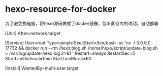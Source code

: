 # hexo-resource-for-docker

为了避免换电脑，将hexo源码做成了docker镜像，监听此仓库的改动，自动部署



[Unit]
After=network.target

[Service]
User=root
Type=simple
ExecStart=/bin/bash -xc 'nc -l 0.0.0.0 17732 && docker run --rm <github name>/hexo:blog sh /home/hexo/script/update-blog.sh > /var/log/update-hexo.log 2>&1 '
Restart=always
RestartSec=5
StartLimitInterval=1min
StartLimitBurst=60

[Install]
WantedBy=multi-user.target
